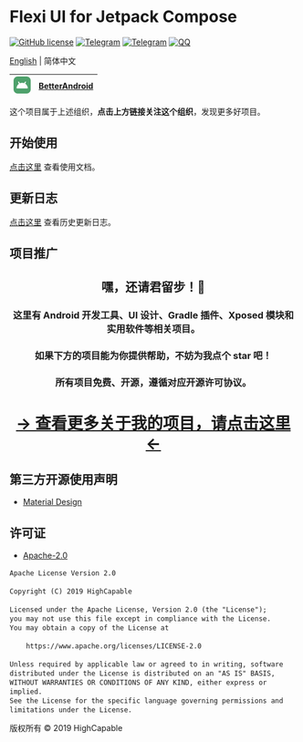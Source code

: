 # Flexi UI for Jetpack Compose

[![GitHub license](https://img.shields.io/github/license/BetterAndroid/FlexiUI?color=blue&style=flat-square)](https://github.com/BetterAndroid/FlexiUI/blob/main/LICENSE)
[![Telegram](https://img.shields.io/badge/discussion-Telegram-blue.svg?logo=telegram&style=flat-square)](https://t.me/BetterAndroid)
[![Telegram](https://img.shields.io/badge/discussion%20dev-Telegram-blue.svg?logo=telegram&style=flat-square)](https://t.me/HighCapable_Dev)
[![QQ](https://img.shields.io/badge/discussion%20dev-QQ-blue.svg?logo=tencent-qq&logoColor=red&style=flat-square)](https://qm.qq.com/cgi-bin/qm/qr?k=Pnsc5RY6N2mBKFjOLPiYldbAbprAU3V7&jump_from=webapi&authKey=X5EsOVzLXt1dRunge8ryTxDRrh9/IiW1Pua75eDLh9RE3KXE+bwXIYF5cWri/9lf)

[English](README.md) | 简体中文

| <img src="https://github.com/BetterAndroid/.github/blob/main/img-src/logo.png?raw=true" width = "30" height = "30" alt="LOGO"/> | [BetterAndroid](https://github.com/BetterAndroid) |
|---------------------------------------------------------------------------------------------------------------------------------|---------------------------------------------------|

这个项目属于上述组织，**点击上方链接关注这个组织**，发现更多好项目。

## 开始使用

[点击这里](docs/guide-zh-CN.md) 查看使用文档。

## 更新日志

[点击这里](docs/changelog-zh-CN.md) 查看历史更新日志。

## 项目推广

<!--suppress HtmlDeprecatedAttribute -->
<div align="center">
    <h2>嘿，还请君留步！👋</h2>
    <h3>这里有 Android 开发工具、UI 设计、Gradle 插件、Xposed 模块和实用软件等相关项目。</h3>
    <h3>如果下方的项目能为你提供帮助，不妨为我点个 star 吧！</h3>
    <h3>所有项目免费、开源，遵循对应开源许可协议。</h3>
    <h1><a href="https://github.com/fankes/fankes/blob/main/project-promote/README-zh-CN.md">→ 查看更多关于我的项目，请点击这里 ←</a></h1>
</div>

## 第三方开源使用声明

- [Material Design](https://m2.material.io/)

## 许可证

- [Apache-2.0](https://www.apache.org/licenses/LICENSE-2.0)

```
Apache License Version 2.0

Copyright (C) 2019 HighCapable

Licensed under the Apache License, Version 2.0 (the "License");
you may not use this file except in compliance with the License.
You may obtain a copy of the License at

    https://www.apache.org/licenses/LICENSE-2.0

Unless required by applicable law or agreed to in writing, software
distributed under the License is distributed on an "AS IS" BASIS,
WITHOUT WARRANTIES OR CONDITIONS OF ANY KIND, either express or implied.
See the License for the specific language governing permissions and
limitations under the License.
```

版权所有 © 2019 HighCapable